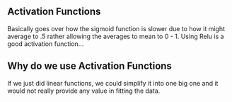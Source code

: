 ## Activation Functions
Basically goes over how the sigmoid function is slower due to how it might average to .5 rather allowing the averages to mean to 0 - 1. Using Relu is a good activation function...

## Why do we use Activation Functions
If we just did linear functions, we could simplify it into one big one and it would not really provide any value in fitting the data.
